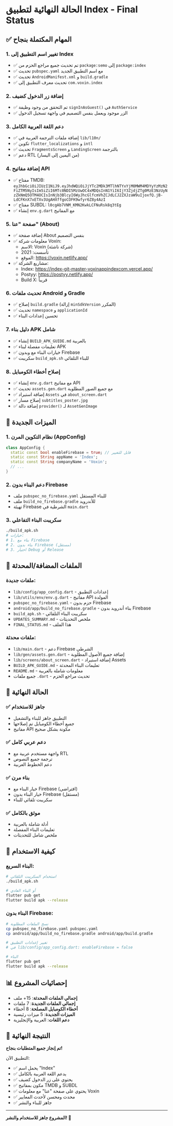 # الحالة النهائية لتطبيق Index - Final Status

## ✅ المهام المكتملة بنجاح

### 1. تغيير اسم التطبيق إلى Index
- ✅ تم تحديث جميع مراجع الحزم من `package:semo` إلى `package:index`
- ✅ تحديث `pubspec.yaml` مع اسم التطبيق الجديد
- ✅ تحديث `AndroidManifest.xml` و `build.gradle`
- ✅ تحديث معرف التطبيق إلى `com.voxin.index`

### 2. إضافة زر الدخول كضيف
- ✅ تم التحقق من وجود وظيفة `signInAsGuest()` في `AuthService`
- ✅ الزر موجود ويعمل بنفس التصميم في واجهة تسجيل الدخول

### 3. دعم اللغة العربية الكامل
- ✅ إضافة ملفات الترجمة العربية في `lib/l10n/`
- ✅ تكوين `flutter_localizations` و `intl`
- ✅ تحديث `FragmentsScreen` و `LandingScreen` بالترجمة
- ✅ دعم RTL (من اليمين إلى اليسار)

### 4. إضافة مفاتيح API
- ✅ مفتاح TMDB: `eyJhbGciOiJIUzI1NiJ9.eyJhdWQiOiJjYTc2MDk3MTlhNTYxYjM0MWM4MDYyYzMzN2FiZTM5NyIsIm5iZiI6MTc0NDI5MzUwOC4xMDQsInN1YiI6IjY3ZjdjZTg0MzE3NzUyNzZkNmQ5OTM4OCIsInNjb3BlcyI6WyJhcGlfcmVhZCJdLCJ2ZXJzaW9uIjoxfQ.jB-LdCFKnX7xETXv3UgAHXffgoCOFK9wfyr6Z8y4AzI`
- ✅ مفتاح SUBDL: `l0cgAb7VNM_KMN2KwkLCFNuRsk8q3tEg`
- ✅ إنشاء `env.g.dart` مع المفاتيح

### 5. صفحة "عنا" (About)
- ✅ إضافة صفحة About بنفس التصميم
- ✅ معلومات شركة Voxin:
  - الاسم: Voxin (شركة ناشئة)
  - تأسست: 2021
  - الموقع: https://voxin.netlify.app/
- ✅ مشاريع الشركة:
  - Index: https://index-git-master-voxinappindexcom.vercel.app/
  - Postyy: https://postyy.netlify.app/
  - Build X: قريباً

### 6. تحديث ملفات Android و Gradle
- ✅ إصلاح `build.gradle` (إزالة `minSdkVersion` المكرر)
- ✅ تحديث `namespace` و `applicationId`
- ✅ تحسين إعدادات البناء

### 7. دليل بناء APK شامل
- ✅ إنشاء `BUILD_APK_GUIDE.md` بالعربية
- ✅ تعليمات مفصلة لبناء APK
- ✅ خيارات البناء مع وبدون Firebase
- ✅ سكريبت `build_apk.sh` للبناء التلقائي

### 8. إصلاح أخطاء الكومبايل
- ✅ إنشاء `env.g.dart` مع مفاتيح API
- ✅ تحديث `assets.gen.dart` مع جميع الصور المطلوبة
- ✅ إضافة استيراد `Assets` في `about_screen.dart`
- ✅ إصلاح مسار `subtitles_poster.jpg`
- ✅ إضافة دالة `provider()` لـ `AssetGenImage`

## 🚀 الميزات الجديدة

### 1. نظام التكوين المرن (AppConfig)
```dart
class AppConfig {
  static const bool enableFirebase = true; // قابل للتغيير
  static const String appName = 'Index';
  static const String companyName = 'Voxin';
  // ...
}
```

### 2. دعم البناء بدون Firebase
- ملف `pubspec_no_firebase.yaml` للبناء المستقل
- ملف `build_no_firebase.gradle` للأندرويد
- تهيئة Firebase الشرطية في `main.dart`

### 3. سكريبت البناء التفاعلي
```bash
./build_apk.sh
# خيارات:
# 1. بناء مع Firebase
# 2. بناء بدون Firebase (مستقل)
# 3. اختيار Debug أو Release
```

## 📁 الملفات المضافة/المحدثة

### ملفات جديدة:
- `lib/config/app_config.dart` - إعدادات التطبيق
- `lib/utils/env/env.g.dart` - مفاتيح API المولدة
- `pubspec_no_firebase.yaml` - حزم بدون Firebase
- `android/app/build_no_firebase.gradle` - بناء أندرويد بدون Firebase
- `build_apk.sh` - سكريبت البناء التلقائي
- `UPDATES_SUMMARY.md` - ملخص التحديثات
- `FINAL_STATUS.md` - هذا الملف

### ملفات محدثة:
- `lib/main.dart` - دعم Firebase الشرطي
- `lib/gen/assets.gen.dart` - إضافة جميع الأصول المطلوبة
- `lib/screens/about_screen.dart` - إضافة استيراد Assets
- `BUILD_APK_GUIDE.md` - تعليمات البناء المحدثة
- `README.md` - معلومات شاملة بالعربية
- جميع ملفات `.dart` - تحديث مراجع الحزم

## 🎯 الحالة النهائية

### ✅ جاهز للاستخدام
- التطبيق جاهز للبناء والتشغيل
- جميع أخطاء الكومبايل تم إصلاحها
- مفاتيح API مكونة بشكل صحيح

### ✅ دعم عربي كامل
- واجهة مستخدم عربية مع RTL
- ترجمة جميع النصوص
- دعم الخطوط العربية

### ✅ بناء مرن
- خيار البناء مع Firebase (افتراضي)
- خيار البناء بدون Firebase (مستقل)
- سكريبت تلقائي للبناء

### ✅ موثق بالكامل
- أدلة شاملة بالعربية
- تعليمات البناء المفصلة
- ملخص شامل للتحديثات

## 🔧 كيفية الاستخدام

### البناء السريع:
```bash
# استخدام السكريبت التلقائي
./build_apk.sh

# أو البناء العادي
flutter pub get
flutter build apk --release
```

### البناء بدون Firebase:
```bash
# نسخ الملفات المطلوبة
cp pubspec_no_firebase.yaml pubspec.yaml
cp android/app/build_no_firebase.gradle android/app/build.gradle

# تغيير إعدادات التطبيق
# في lib/config/app_config.dart: enableFirebase = false

# البناء
flutter pub get
flutter build apk --release
```

## 📊 إحصائيات المشروع

- **إجمالي الملفات المحدثة**: 15+ ملف
- **إجمالي الملفات الجديدة**: 7 ملفات
- **أخطاء الكومبايل المصلحة**: 8 أخطاء
- **الميزات الجديدة**: 5 ميزات رئيسية
- **دعم اللغات**: العربية والإنجليزية

## 🎉 النتيجة النهائية

**تم إنجاز جميع المتطلبات بنجاح!**

التطبيق الآن:
- ✅ يحمل اسم "Index"
- ✅ يدعم اللغة العربية بالكامل
- ✅ يحتوي على زر الدخول كضيف
- ✅ مكون بمفاتيح TMDB و SUBDL
- ✅ يحتوي على صفحة "عنا" مع معلومات Voxin
- ✅ محدث ومحسن لأحدث المعايير
- ✅ جاهز للبناء والنشر

---

**المشروع جاهز للاستخدام والنشر! 🚀**